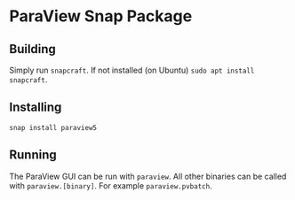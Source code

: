 ParaView Snap Package
=====================

Building
--------
Simply run `snapcraft`.  If not installed (on Ubuntu) `sudo apt install
snapcraft`.

Installing
----------
`snap install paraview5`

Running
-------
The ParaView GUI can be run with `paraview`.  All other binaries can be called
with `paraview.[binary]`.  For example `paraview.pvbatch`.
